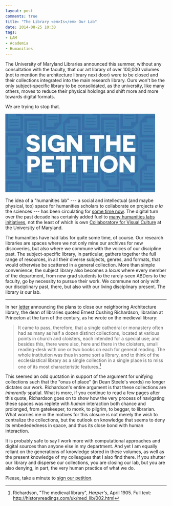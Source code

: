 ```yaml
---
layout: post
comments: true
title: "The Library <em>Is</em> Our Lab"
date: 2014-08-25 10:30
tags: 
- LAM
- Academia
- Humanities
---
```


The University of Maryland Libraries announced this summer, without any consultation with the faculty, that our art library of over 100,000 volumes (not to mention the architecture library next door) were to be closed and their collections integrated into the main research library.
Ours won't be the only subject-specific library to be consolidated, as the university, like many others, moves to reduce their physical holdings and shift more and more towards digital formats.

We are trying to stop that.

[![Sign the petition!](/assets/images/petition.png)][petition]

The idea of a "humanities lab" --- a social and intellectual (and maybe physical, too) space for humanities scholars to collaborate on projects *a la* the sciences --- has been circulating for [some time now][humanitieslabs].
The digital turn over the past decade has certainly added fuel to [many humanities labs initiatives][hlabsearch], not the least of which is own [Collaboratory for Visual Culture][Collaboratory] at the University of Maryland.

The humanities have had labs for quite some time, of course.
Our research libraries are spaces where we not only mine our archives for new discoveries, but also where we commune with the voices of our discipline past.
The subject-specific library, in particular, gathers together the full range of resources, in all their diverse subjects, genres, and formats, that would otherwise be scattered in a general collection.
More than simple convenience, the subject library also becomes a *locus* where every member of the department, from new grad students to the rarely-seen ABDers to the faculty, go by necessity to pursue their work.
We commune not only with our disciplinary past, there, but also with our living disciplinary present.
The library *is* our lab.

***

In her [letter](http://www.scribd.com/doc/235556221/Cronrath-Steele) announcing the plans to close our neighboring Architecture library, the dean of libraries quoted Ernest Cushing Richardson, librarian at Princeton at the turn of the century, as he wrote on the medieval library:

>It came to pass, therefore, that a single cathedral or monastery often had as many as half a dozen distinct collections, located at various points in church and cloisters, each intended for a special use; and besides this, there were also, here and there in the cloisters, small reading-desk with one or two books on each for general reading. The whole institution was thus in some sort a library, and to think of the ecclesiastical library as a single collection in a single place is to miss one of its most characteristic features.[^1]

This seemed an odd quotation in support of the argument for unifying collections such that the "onus of place" (in Dean Steele's words) no longer dictates our work.
Richardson's entire argument is that these collections are *inherently* spatial.
What is more, if you continue to read a few pages after this quote, Richardson goes on to show how the very process of navigating these spaces was replete with *human* interaction both chance and prolonged, from gatekeeper, to monk, to pilgrim, to beggar, to librarian.
What worries me in the motives for this closure is not merely the wish to centralize the collections, but the outlook on knowledge that seems to deny its embedededness in space, and thus its close bond with human interaction.

It is probably safe to say I work more with computational approaches and digital sources than anyone else in my department.
And yet I am equally reliant on the generations of knowledge stored in these volumes, as well as the present knowledge of my colleagues that I also find there.
If you shutter our library and disperse our collections, you are closing our lab, but you are also denying, in part, the very human practice of what we do.

Please, take a minute to [sign our petition][petition].

[^1]: Richardson, "The medieval library", *Harper's*, April 1905. Full text: <http://historyreadings.com/uk/med_lib/002.html>

[humanitieslabs]: https://www.insidehighered.com/views/2005/10/26/

[hlabsearch]: https://www.google.com/search?q=humanities+lab

[petition]: http://petitions.moveon.org/sign/save-the-university-of-1

[Collaboratory]: http://michellesmithcollaboratory.umd.edu